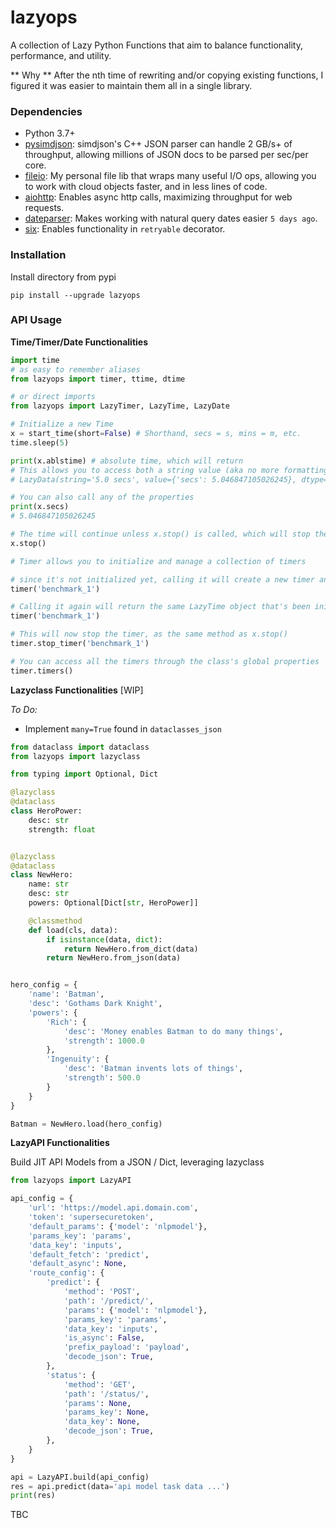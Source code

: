 # lazyops
 A collection of Lazy Python Functions that aim to balance functionality, performance, and utility.

 ** Why **
After the nth time of rewriting and/or copying existing functions, I figured it was easier to maintain them all in a single library.

### Dependencies
- Python 3.7+
- [pysimdjson](https://github.com/TkTech/pysimdjson): simdjson's C++ JSON parser can handle 2 GB/s+ of throughput, allowing millions of JSON docs to be parsed per sec/per core.
- [fileio](https://github.com/trisongz/fileio): My personal file lib that wraps many useful I/O ops, allowing you to work with cloud objects faster, and in less lines of code.
- [aiohttp](https://github.com/aio-libs/aiohttp): Enables async http calls, maximizing throughput for web requests.
- [dateparser](https://github.com/scrapinghub/dateparser): Makes working with natural query dates easier `5 days ago`.
- [six](): Enables functionality in `retryable` decorator.

### Installation
Install directory from pypi

`pip install --upgrade lazyops`

### API Usage

**Time/Timer/Date Functionalities**

```python
import time
# as easy to remember aliases
from lazyops import timer, ttime, dtime

# or direct imports
from lazyops import LazyTimer, LazyTime, LazyDate

# Initialize a new Time
x = start_time(short=False) # Shorthand, secs = s, mins = m, etc.
time.sleep(5)

print(x.ablstime) # absolute time, which will return
# This allows you to access both a string value (aka no more formatting) and the actual value
# LazyData(string='5.0 secs', value={'secs': 5.046847105026245}, dtype='time')

# You can also call any of the properties 
print(x.secs)
# 5.046847105026245

# The time will continue unless x.stop() is called, which will stop the time from incrementing.
x.stop()

# Timer allows you to initialize and manage a collection of timers

# since it's not initialized yet, calling it will create a new timer and return a LazyTime.
timer('benchmark_1')

# Calling it again will return the same LazyTime object that's been initialized
timer('benchmark_1')

# This will now stop the timer, as the same method as x.stop()
timer.stop_timer('benchmark_1')

# You can access all the timers through the class's global properties
timer.timers()

```

**Lazyclass Functionalities** [WIP]

*To Do:*
- Implement `many=True` found in `dataclasses_json`


```python
from dataclass import dataclass
from lazyops import lazyclass

from typing import Optional, Dict

@lazyclass
@dataclass
class HeroPower:
    desc: str
    strength: float


@lazyclass
@dataclass
class NewHero:
    name: str
    desc: str
    powers: Optional[Dict[str, HeroPower]]

    @classmethod
    def load(cls, data):
        if isinstance(data, dict):
            return NewHero.from_dict(data)
        return NewHero.from_json(data)


hero_config = {
    'name': 'Batman',
    'desc': 'Gothams Dark Knight',
    'powers': {
        'Rich': {
            'desc': 'Money enables Batman to do many things',
            'strength': 1000.0
        },
        'Ingenuity': {
            'desc': 'Batman invents lots of things',
            'strength': 500.0
        }
    }
}

Batman = NewHero.load(hero_config)

```

**LazyAPI Functionalities**

Build JIT API Models from a JSON / Dict, leveraging lazyclass

```python
from lazyops import LazyAPI

api_config = {
    'url': 'https://model.api.domain.com',
    'token': 'supersecuretoken',
    'default_params': {'model': 'nlpmodel'},
    'params_key': 'params',
    'data_key': 'inputs',
    'default_fetch': 'predict',
    'default_async': None,
    'route_config': {
        'predict': {
            'method': 'POST',
            'path': '/predict/',
            'params': {'model': 'nlpmodel'},
            'params_key': 'params',
            'data_key': 'inputs',
            'is_async': False,
            'prefix_payload': 'payload',
            'decode_json': True,
        },
        'status': {
            'method': 'GET',
            'path': '/status/',
            'params': None,
            'params_key': None,
            'data_key': None,
            'decode_json': True,
        },
    }
}

api = LazyAPI.build(api_config)
res = api.predict(data='api model task data ...')
print(res)

```

TBC